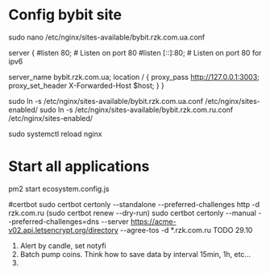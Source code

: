 # Config bybit site
sudo nano /etc/nginx/sites-available/bybit.rzk.com.ua.conf

server {
  #listen 80; # Listen on port 80
  #listen [::]:80; # Listen on port 80 for ipv6

  server_name bybit.rzk.com.ua;
    location / {
      proxy_pass http://127.0.0.1:3003;
      proxy_set_header X-Forwarded-Host $host;
    }
}

sudo ln -s /etc/nginx/sites-available/bybit.rzk.com.ua.conf /etc/nginx/sites-enabled/
sudo ln -s /etc/nginx/sites-available/bybit.rzk.com.ru.conf /etc/nginx/sites-enabled/

sudo systemctl reload nginx

# Start all applications
pm2 start ecosystem.config.js

#certbot
sudo  certbot certonly --standalone --preferred-challenges http -d rzk.com.ru
(sudo certbot renew --dry-run)
sudo certbot certonly --manual --preferred-challenges=dns --server https://acme-v02.api.letsencrypt.org/directory --agree-tos -d *.rzk.com.ru
TODO 29.10
1. Alert by candle, set notyfi
2. Batch pump coins. Think how to save data by interval  15min, 1h, etc...
3. 